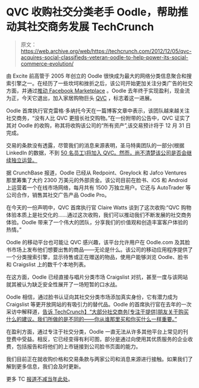 # QVC 收购社交分类老手 Oodle，帮助推动其社交商务发展 TechCrunch

> 原文：<https://web.archive.org/web/https://techcrunch.com/2012/12/05/qvc-acquires-social-classifieds-veteran-oodle-to-help-power-its-social-commerce-evolution/>

由 Excite 前高管于 2005 年创立的 Oodle 很快成为最大的网络分类信息聚合和搜索引擎之一。在经历了一些坎坷和挫折之后，该公司开始更加关注分类广告的社交方面，并通过[推动 Facebook Marketplace](https://web.archive.org/web/20221205155400/https://beta.techcrunch.com/2010/12/14/oodle-facebook-marketplace/) 。Oodle 去年终于实现盈利，现金流为正，今天它退出，加入家居购物巨头 [QVC](https://web.archive.org/web/20221205155400/http://www.qvc.com/) ，标志着这一进展。

Oodle 首席执行官克雷格·多纳托今天在一篇博客文章中表示，该团队越来越关注社交商务，“没有人比 QVC 更擅长社交购物。”在一份附带的公告中，QVC 证实了其对 Oodle 的收购，称其将收购该公司的“所有资产”,该交易预计将于 12 月 31 日完成。

交易的条款没有透露，尽管我们的消息来源表明，圣马特奥团队的一部分(根据 LinkedIn 的数据，不到 [50 名员工)将加入 QVC。然而，尚不清楚该公司是否会继续独立运营。](https://web.archive.org/web/20221205155400/http://us.linkedin.com/company/oodle)

据 CrunchBase 报道，Oodle 已经从 Redpoint、Greylock 和 Jafco Ventures 那里筹集了大约 2300 万美元的外部资金。该公司目前在脸书、iOS 和 Android 上运营着一个在线市场网络，每月共有 1500 万独立用户。它还与 AutoTrader 等公司合作，销售其社交广告产品 Oodle Pro。

在今天的一份声明中，QVC 首席执行官 Claire Watts 谈到了这次收购:“QVC 购物体验本质上是社交化的……通过这次收购，我们可以推动我们不断发展的社交商务体验。Oodle 带来了一个伟大的团队，分享我们的价值观和创造丰富客户体验的热情。”

Oodle 的移动平台也可能让 QVC 感兴趣，该平台允许用户在 Oodle.com 及其脸书市场上发布他们想要出售的商品——无论是什么。该公司的移动应用程序提供了一个分类搜索引擎，显示待售或正在赠送的物品，使用户能够浏览 Oodle、脸书和 Craigslist 上的数千个本地列表。

在这方面，Oodle 已经直接与唱片分类市场 Craigslist 对抗，甚至一度与该网站就其被认为缺乏安全性展开了一场短暂的口水战。

Oodle 相信，通过脸书认证向其社交分类市场添加真实身份，它有潜力成为 Craigslist 等更开放网站的有吸引力的替代品。Oodle 的首席执行官在去年的一次采访中解释道，[告诉 TechCrunch】“大部分社交商务[专注于提供]朋友关于购买什么的建议。我们所做的是不同的——你从谁那里买和你买什么一样重要。”](https://web.archive.org/web/20221205155400/https://beta.techcrunch.com/2010/12/14/oodle-facebook-marketplace/)

在盈利方面，通过专注于社交分类，Oodle 一直无法从许多其他平台上常见的刊登费中受益。相反，它已经变得有利可图，部分是通过向使用其优质服务的企业收费，包括报告和将他们的上市链接到公司脸书页面的能力。

我们目前正在就收购价格和交易条款与两家公司和消息来源进行接触。如果我们了解到更多信息，我们会及时更新。

更多 TC [报道不减当年此处](https://web.archive.org/web/20221205155400/https://beta.techcrunch.com/tag/oodle/)。